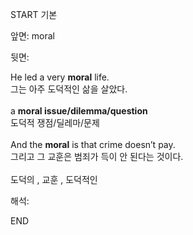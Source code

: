 START
기본

앞면:
moral


뒷면:
<div>He led a very <strong>moral</strong> life. </div><div><div>그는 아주 도덕적인 삶을 살았다.</div></div><br><div>a <b>moral issue/dilemma/question</b> </div><div>도덕적 쟁점/딜레마/문제</div><br><div>And the <b>moral</b> is that crime doesn’t pay. </div><div>그리고 그 교훈은 범죄가 득이 안 된다는 것이다.</div><br>도덕의 , 교훈 , 도덕적인


해석:

END